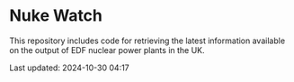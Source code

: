 # Nuke Watch

This repository includes code for retrieving the latest information available on the output of EDF nuclear power plants in the UK.

Last updated: 2024-10-30 04:17
